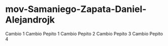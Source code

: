 # mov-Samaniego-Zapata-Daniel-Alejandrojk
Cambio 1 
Cambio Pepito 1
Cambio Pepito 2
Cambio Pepito 3
Cambio Pepito 4
